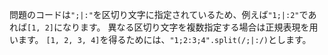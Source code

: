 問題のコードは`";|:"`を区切り文字に指定されているため、例えば`"1;|:2"`であれば`[1, 2]`になります。
異なる区切り文字を複数指定する場合は正規表現を用います。
`[1, 2, 3, 4]`を得るためには、`"1;2:3;4".split(/;|:/)`とします。
